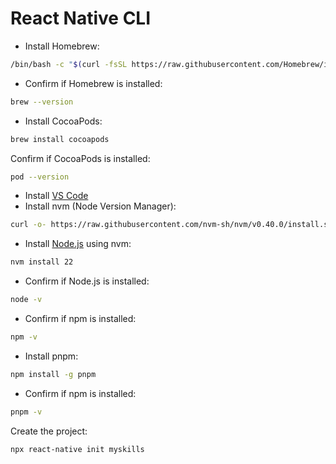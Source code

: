 # React Native CLI

- Install Homebrew:
```sh
/bin/bash -c "$(curl -fsSL https://raw.githubusercontent.com/Homebrew/install/HEAD/install.sh)"
```

- Confirm if Homebrew is installed:
```sh
brew --version
```

- Install CocoaPods:
```sh
brew install cocoapods
```

Confirm if CocoaPods is installed:
```sh
pod --version
```

- Install [VS Code](https://code.visualstudio.com)
- Install nvm (Node Version Manager):
```sh
curl -o- https://raw.githubusercontent.com/nvm-sh/nvm/v0.40.0/install.sh | bash
```

- Install [Node.js](https://nodejs.org/en/download/package-manager) using nvm:
```sh
nvm install 22
```

- Confirm if Node.js is installed:
```sh
node -v
```

- Confirm if npm is installed:
```sh
npm -v
```

- Install pnpm:
```sh
npm install -g pnpm
```

- Confirm if npm is installed:
```sh
pnpm -v
```

Create the project:
```sh
npx react-native init myskills
```